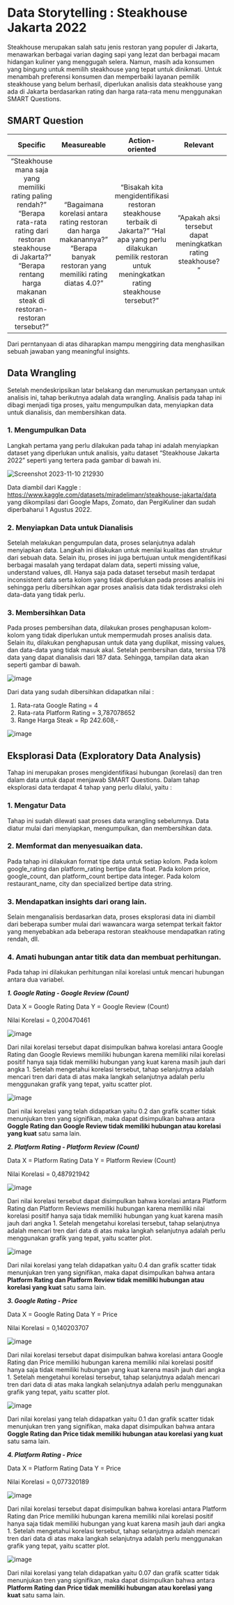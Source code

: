 
# Data Storytelling :  Steakhouse Jakarta 2022

Steakhouse merupakan salah satu jenis restoran yang populer di Jakarta, menawarkan berbagai varian daging sapi yang lezat dan berbagai macam hidangan kuliner yang menggugah selera. Namun, masih ada konsumen yang bingung untuk memilih steakhouse yang tepat untuk dinikmati. Untuk menambah preferensi konsumen dan memperbaiki layanan pemilik steakhouse yang belum berhasil, diperlukan analisis data steakhouse yang ada di Jakarta berdasarkan rating dan harga rata-rata menu menggunakan SMART Questions.

## SMART Question

|Specific|Measureable|Action-oriented|Relevant|Time-Bound|
|:----:|:----:|:----:|:----:|:----:|
|“Steakhouse mana saja yang memiliki rating paling rendah?” “Berapa rata-rata rating dari restoran steakhouse di Jakarta?” “Berapa rentang harga makanan steak di restoran-restoran tersebut?”|“Bagaimana korelasi antara rating restoran dan harga makanannya?” “Berapa banyak restoran yang memiliki rating diatas 4.0?”|“Bisakah kita mengidentifikasi restoran steakhouse terbaik di Jakarta?” “Hal apa yang perlu dilakukan pemilik restoran untuk meningkatkan rating steakhouse tersebut?”| “Apakah aksi tersebut dapat meningkatkan rating steakhouse? ”| “Berapa lama rencana peningkatan tersebut dilaksanakan?”|

Dari perntanyaan di atas diharapkan mampu menggiring data menghasilkan sebuah jawaban yang meaningful insights.

## Data Wrangling
Setelah mendeskripsikan latar belakang dan merumuskan pertanyaan untuk analisis ini, tahap berikutnya adalah data wrangling. Analisis pada tahap ini dibagi menjadi tiga proses, yaitu mengumpulkan data, menyiapkan data untuk dianalisis, dan membersihkan data.

### 1. Mengumpulkan Data
Langkah pertama yang perlu dilakukan pada tahap ini adalah menyiapkan dataset yang diperlukan untuk analisis, yaitu dataset “Steakhouse Jakarta 2022” seperti yang tertera pada gambar di bawah ini.

![Screenshot 2023-11-10 212930](https://github.com/redshoes11/DataStorytelling_SteakhouseJakarta2022/assets/80873008/013bba10-88ef-4d7d-9f58-4c1fbb3e605a)

Data diambil dari Kaggle : https://www.kaggle.com/datasets/miradelimanr/steakhouse-jakarta/data yang dikompilasi dari Google Maps, Zomato, dan PergiKuliner dan sudah diperbaharui 1 Agustus 2022.
### 2. Menyiapkan Data untuk Dianalisis
Setelah melakukan pengumpulan data, proses selanjutnya adalah menyiapkan data. Langkah ini dilakukan untuk menilai kualitas dan struktur dari sebuah data. Selain itu, proses ini juga bertujuan untuk mengidentifikasi berbagai masalah yang terdapat dalam data, seperti missing value, understand values, dll.
Hanya saja pada dataset tersebut masih terdapat inconsistent data serta kolom yang tidak diperlukan pada proses analisis ini sehingga perlu dibersihkan agar proses analisis data tidak terdistraksi oleh data-data yang tidak perlu.

### 3. Membersihkan Data
Pada proses pembersihan data, dilakukan proses penghapusan kolom-kolom yang tidak diperlukan untuk mempermudah proses analisis data. Selain itu, dilakukan penghapusan untuk data yang duplikat, missing values, dan data-data yang tidak masuk akal.
Setelah pembersihan data, tersisa 178 data yang dapat dianalisis dari 187 data. Sehingga, tampilan data akan seperti gambar di bawah.

![image](https://github.com/redshoes11/DataStorytelling_SteakhouseJakarta2022/assets/80873008/51636d4d-f236-4266-bac2-fd727a1af3d9)

Dari data yang sudah dibersihkan didapatkan nilai : 
1. Rata-rata Google Rating = 4
2. Rata-rata Platform Rating = 3,787078652
3. Range Harga Steak = Rp 242.608,-

![image](https://github.com/redshoes11/DataStorytelling_SteakhouseJakarta2022/assets/80873008/c52e75e6-7ab7-460b-ba90-8c7b3f896dee)


## Eksplorasi Data (Exploratory Data Analysis)

Tahap ini merupakan proses mengidentifikasi hubungan (korelasi) dan tren dalam data untuk dapat menjawab SMART Questions.
Dalam tahap eksplorasi data terdapat 4 tahap yang perlu dilalui, yaitu : 

### 1. Mengatur Data
Tahap ini sudah dilewati saat proses data wrangling sebelumnya. Data diatur mulai dari menyiapkan, mengumpulkan, dan membersihkan data.

### 2. Memformat dan menyesuaikan data.
Pada tahap ini dilakukan format tipe data untuk setiap kolom. Pada kolom google_rating dan platform_rating bertipe data float. Pada kolom price, google_count, dan platform_count bertipe data integer. Pada kolom restaurant_name, city dan specialized bertipe data string.

### 3. Mendapatkan insights dari orang lain.
Selain menganalisis berdasarkan data, proses eksplorasi data ini diambil dari beberapa sumber mulai dari wawancara warga setempat terkait faktor yang menyebabkan ada beberapa restoran steakhouse mendapatkan rating rendah, dll.

### 4. Amati hubungan antar titik data dan membuat perhitungan.
Pada tahap ini dilakukan perhitungan nilai korelasi untuk mencari hubungan antara dua variabel. 

**_1. Google Rating - Google Review (Count)_**

Data X = Google Rating
Data Y = Google Review (Count)

Nilai Korelasi = 0,200470461

![image](https://github.com/redshoes11/DataStorytelling_SteakhouseJakarta2022/assets/80873008/337a0822-4629-4b39-8925-a92c59c5f623)

Dari nilai korelasi tersebut dapat disimpulkan bahwa korelasi antara Google Rating dan Google Reviews memiliki hubungan karena memiliki nilai korelasi positif hanya saja tidak memiliki hubungan yang kuat karena masih jauh dari angka 1.
Setelah mengetahui korelasi tersebut, tahap selanjutnya adalah mencari tren dari data di atas maka langkah selanjutnya adalah perlu menggunakan grafik yang tepat, yaitu scatter plot.

![image](https://github.com/redshoes11/DataStorytelling_SteakhouseJakarta2022/assets/80873008/7327176f-d367-4392-8f25-61fc7ab0eade)

Dari nilai korelasi yang telah didapatkan yaitu 0.2 dan grafik scatter tidak menunjukan tren yang signifikan, maka dapat disimpulkan bahwa antara **Goggle Rating dan Google Review tidak memiliki hubungan atau korelasi yang kuat** satu sama lain.

**_2. Platform Rating - Platform Review (Count)_**

Data X = Platform Rating
Data Y = Platform Review (Count)

Nilai Korelasi = 0,487921942

![image](https://github.com/redshoes11/DataStorytelling_SteakhouseJakarta2022/assets/80873008/7c17fe3a-502f-4252-bb48-3a00156cc775)

Dari nilai korelasi tersebut dapat disimpulkan bahwa korelasi antara Platform Rating dan Platform Reviews memiliki hubungan karena memiliki nilai korelasi positif hanya saja tidak memiliki hubungan yang kuat karena masih jauh dari angka 1.
Setelah mengetahui korelasi tersebut, tahap selanjutnya adalah mencari tren dari data di atas maka langkah selanjutnya adalah perlu menggunakan grafik yang tepat, yaitu scatter plot.

![image](https://github.com/redshoes11/DataStorytelling_SteakhouseJakarta2022/assets/80873008/9c19644c-f9f5-47dc-9fc8-2cb34f639586)

Dari nilai korelasi yang telah didapatkan yaitu 0.4 dan grafik scatter tidak menunjukan tren yang signifikan, maka dapat disimpulkan bahwa antara **Platform Rating dan Platform Review tidak memiliki hubungan atau korelasi yang kuat** satu sama lain.

**_3. Google Rating - Price_**

Data X = Google Rating
Data Y = Price 

Nilai Korelasi = 0,140203707

![image](https://github.com/redshoes11/DataStorytelling_SteakhouseJakarta2022/assets/80873008/0c032d45-379c-45d2-bca8-161792dd79e5)

Dari nilai korelasi tersebut dapat disimpulkan bahwa korelasi antara Google Rating dan Price memiliki hubungan karena memiliki nilai korelasi positif hanya saja tidak memiliki hubungan yang kuat karena masih jauh dari angka 1.
Setelah mengetahui korelasi tersebut, tahap selanjutnya adalah mencari tren dari data di atas maka langkah selanjutnya adalah perlu menggunakan grafik yang tepat, yaitu scatter plot.

![image](https://github.com/redshoes11/DataStorytelling_SteakhouseJakarta2022/assets/80873008/6517d977-6057-4c63-b1f4-e79a4b6774cd)

Dari nilai korelasi yang telah didapatkan yaitu 0.1 dan grafik scatter tidak menunjukan tren yang signifikan, maka dapat disimpulkan bahwa antara **Goggle Rating dan Price tidak memiliki hubungan atau korelasi yang kuat** satu sama lain.


**_4. Platform Rating - Price_**

Data X = Platform Rating
Data Y = Price 

Nilai Korelasi = 0,077320189

![image](https://github.com/redshoes11/DataStorytelling_SteakhouseJakarta2022/assets/80873008/3cfd327c-a804-4661-96c6-121b751a955c)

Dari nilai korelasi tersebut dapat disimpulkan bahwa korelasi antara Platform Rating dan Price memiliki hubungan karena memiliki nilai korelasi positif hanya saja tidak memiliki hubungan yang kuat karena masih jauh dari angka 1.
Setelah mengetahui korelasi tersebut, tahap selanjutnya adalah mencari tren dari data di atas maka langkah selanjutnya adalah perlu menggunakan grafik yang tepat, yaitu scatter plot.

![image](https://github.com/redshoes11/DataStorytelling_SteakhouseJakarta2022/assets/80873008/838306dd-622d-4489-8479-2b06fa322be5)

Dari nilai korelasi yang telah didapatkan yaitu 0.07 dan grafik scatter tidak menunjukan tren yang signifikan, maka dapat disimpulkan bahwa antara **Platform Rating dan Price tidak memiliki hubungan atau korelasi yang kuat** satu sama lain.






